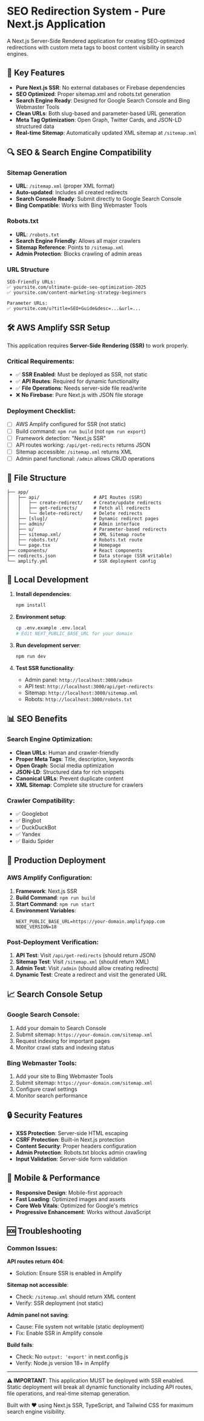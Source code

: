 # SEO Redirection System - Pure Next.js Application

A Next.js Server-Side Rendered application for creating SEO-optimized redirections with custom meta tags to boost content visibility in search engines.

## 🚀 Key Features

- **Pure Next.js SSR**: No external databases or Firebase dependencies
- **SEO Optimized**: Proper sitemap.xml and robots.txt generation
- **Search Engine Ready**: Designed for Google Search Console and Bing Webmaster Tools
- **Clean URLs**: Both slug-based and parameter-based URL generation
- **Meta Tag Optimization**: Open Graph, Twitter Cards, and JSON-LD structured data
- **Real-time Sitemap**: Automatically updated XML sitemap at `/sitemap.xml`

## 🔍 SEO & Search Engine Compatibility

### Sitemap Generation
- **URL**: `/sitemap.xml` (proper XML format)
- **Auto-updated**: Includes all created redirects
- **Search Console Ready**: Submit directly to Google Search Console
- **Bing Compatible**: Works with Bing Webmaster Tools

### Robots.txt
- **URL**: `/robots.txt`
- **Search Engine Friendly**: Allows all major crawlers
- **Sitemap Reference**: Points to `/sitemap.xml`
- **Admin Protection**: Blocks crawling of admin areas

### URL Structure
```
SEO-Friendly URLs:
✅ yoursite.com/ultimate-guide-seo-optimization-2025
✅ yoursite.com/content-marketing-strategy-beginners

Parameter URLs:
✅ yoursite.com/u?title=SEO+Guide&desc=...&url=...
```

## 🛠️ AWS Amplify SSR Setup

This application requires **Server-Side Rendering (SSR)** to work properly.

### Critical Requirements:
- ✅ **SSR Enabled**: Must be deployed as SSR, not static
- ✅ **API Routes**: Required for dynamic functionality
- ✅ **File Operations**: Needs server-side file read/write
- ❌ **No Firebase**: Pure Next.js with JSON file storage

### Deployment Checklist:
- [ ] AWS Amplify configured for SSR (not static)
- [ ] Build command: `npm run build` (not `npm run export`)
- [ ] Framework detection: "Next.js SSR"
- [ ] API routes working: `/api/get-redirects` returns JSON
- [ ] Sitemap accessible: `/sitemap.xml` returns XML
- [ ] Admin panel functional: `/admin` allows CRUD operations

## 📁 File Structure

```
├── app/
│   ├── api/                    # API Routes (SSR)
│   │   ├── create-redirect/    # Create/update redirects
│   │   ├── get-redirects/      # Fetch all redirects
│   │   └── delete-redirect/    # Delete redirects
│   ├── [slug]/                 # Dynamic redirect pages
│   ├── admin/                  # Admin interface
│   ├── u/                      # Parameter-based redirects
│   ├── sitemap.xml/            # XML Sitemap route
│   ├── robots.txt/             # Robots.txt route
│   └── page.tsx                # Homepage
├── components/                 # React components
├── redirects.json              # Data storage (SSR writable)
└── amplify.yml                 # SSR deployment config
```

## 🔧 Local Development

1. **Install dependencies**:
   ```bash
   npm install
   ```

2. **Environment setup**:
   ```bash
   cp .env.example .env.local
   # Edit NEXT_PUBLIC_BASE_URL for your domain
   ```

3. **Run development server**:
   ```bash
   npm run dev
   ```

4. **Test SSR functionality**:
   - Admin panel: `http://localhost:3000/admin`
   - API test: `http://localhost:3000/api/get-redirects`
   - Sitemap: `http://localhost:3000/sitemap.xml`
   - Robots: `http://localhost:3000/robots.txt`

## 📊 SEO Benefits

### Search Engine Optimization:
- **Clean URLs**: Human and crawler-friendly
- **Proper Meta Tags**: Title, description, keywords
- **Open Graph**: Social media optimization
- **JSON-LD**: Structured data for rich snippets
- **Canonical URLs**: Prevent duplicate content
- **XML Sitemap**: Complete site structure for crawlers

### Crawler Compatibility:
- ✅ Googlebot
- ✅ Bingbot
- ✅ DuckDuckBot
- ✅ Yandex
- ✅ Baidu Spider

## 🚀 Production Deployment

### AWS Amplify Configuration:
1. **Framework**: Next.js SSR
2. **Build Command**: `npm run build`
3. **Start Command**: `npm run start`
4. **Environment Variables**:
   ```
   NEXT_PUBLIC_BASE_URL=https://your-domain.amplifyapp.com
   NODE_VERSION=18
   ```

### Post-Deployment Verification:
1. **API Test**: Visit `/api/get-redirects` (should return JSON)
2. **Sitemap Test**: Visit `/sitemap.xml` (should return XML)
3. **Admin Test**: Visit `/admin` (should allow creating redirects)
4. **Dynamic Test**: Create a redirect and visit the generated URL

## 📈 Search Console Setup

### Google Search Console:
1. Add your domain to Search Console
2. Submit sitemap: `https://your-domain.com/sitemap.xml`
3. Request indexing for important pages
4. Monitor crawl stats and indexing status

### Bing Webmaster Tools:
1. Add your site to Bing Webmaster Tools
2. Submit sitemap: `https://your-domain.com/sitemap.xml`
3. Configure crawl settings
4. Monitor search performance

## 🔒 Security Features

- **XSS Protection**: Server-side HTML escaping
- **CSRF Protection**: Built-in Next.js protection
- **Content Security**: Proper headers configuration
- **Admin Protection**: Robots.txt blocks admin crawling
- **Input Validation**: Server-side form validation

## 📱 Mobile & Performance

- **Responsive Design**: Mobile-first approach
- **Fast Loading**: Optimized images and assets
- **Core Web Vitals**: Optimized for Google's metrics
- **Progressive Enhancement**: Works without JavaScript

## 🆘 Troubleshooting

### Common Issues:

**API routes return 404**:
- Solution: Ensure SSR is enabled in Amplify

**Sitemap not accessible**:
- Check: `/sitemap.xml` should return XML content
- Verify: SSR deployment (not static)

**Admin panel not saving**:
- Cause: File system not writable (static deployment)
- Fix: Enable SSR in Amplify console

**Build fails**:
- Check: No `output: 'export'` in next.config.js
- Verify: Node.js version 18+ in Amplify

---

**⚠️ IMPORTANT**: This application MUST be deployed with SSR enabled. Static deployment will break all dynamic functionality including API routes, file operations, and real-time sitemap generation.

Built with ❤️ using Next.js SSR, TypeScript, and Tailwind CSS for maximum search engine visibility.
